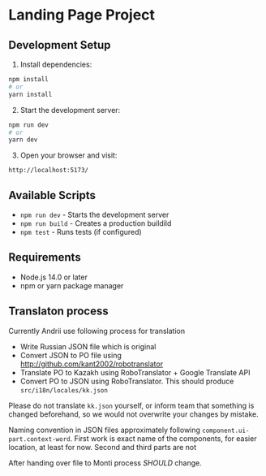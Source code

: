 # Landing Page Project

## Development Setup

1. Install dependencies:
```bash
npm install
# or
yarn install
```

2. Start the development server:
```bash
npm run dev
# or
yarn dev
```

3. Open your browser and visit:
```
http://localhost:5173/
```

## Available Scripts

- `npm run dev` - Starts the development server
- `npm run build` - Creates a production buildild
- `npm test` - Runs tests (if configured)

## Requirements

- Node.js 14.0 or later
- npm or yarn package manager

## Translaton process

Currently Andrii use following process for translation
- Write Russian JSON file which is original
- Convert JSON to PO file using http://github.com/kant2002/robotranslator
- Translate PO to Kazakh using RoboTranslator + Google Translate API
- Convert PO to JSON using RoboTranslator. This should produce `src/i18n/locales/kk.json`

Please do not translate `kk.json` yourself, or inform team that something is changed beforehand, so we would not overwrite your changes by mistake.

Naming convention in JSON files approximately following `component.ui-part.context-word`. First work is exact name of the components, for easier location, at least for now. Second and third parts are not 

After handing over file to Monti process *SHOULD* change.
